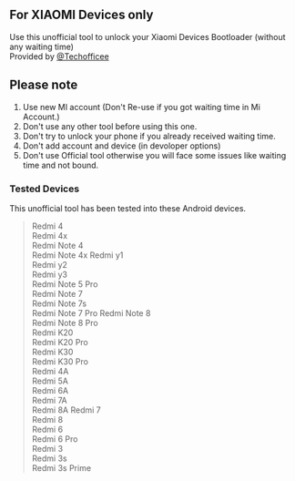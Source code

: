 ## For XIAOMI Devices only
Use this unofficial tool to unlock your Xiaomi Devices Bootloader (without any waiting time)   
Provided by [@Techofficee](https://youtube.com/c/TechOfficee) 


## Please note
1. Use new MI account (Don't Re-use if you got waiting time in Mi Account.)  
2. Don't use any other tool before using this one.  
3. Don't try to unlock your phone if you already received waiting time.  
4. Don't add account and device (in devoloper options)  
5. Don't use Official tool otherwise you will face some issues like waiting time and not bound.  

### Tested Devices
This unofficial tool has been tested into these Android devices.  

> Redmi 4  
> Redmi 4x  
> Redmi Note 4  
> Redmi Note 4x 
> Redmi y1  
> Redmi y2  
> Redmi y3  
> Redmi Note 5 Pro  
> Redmi Note 7  
> Redmi Note 7s  
> Redmi Note 7 Pro 
> Redmi Note 8  
> Redmi Note 8 Pro  
> Redmi K20  
> Redmi K20 Pro  
> Redmi K30  
> Redmi K30 Pro  
> Redmi 4A  
> Redmi 5A  
> Redmi 6A  
> Redmi 7A  
> Redmi 8A 
> Redmi 7  
> Redmi 8  
> Redmi 6  
> Redmi 6 Pro  
> Redmi 3  
> Redmi 3s  
> Redmi 3s Prime  
